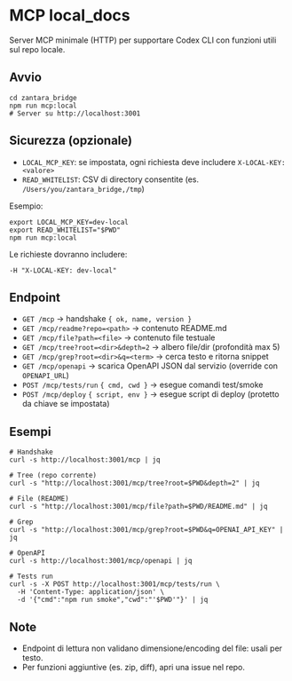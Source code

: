# MCP local_docs

Server MCP minimale (HTTP) per supportare Codex CLI con funzioni utili sul repo locale.

## Avvio

```
cd zantara_bridge
npm run mcp:local
# Server su http://localhost:3001
```

## Sicurezza (opzionale)
- `LOCAL_MCP_KEY`: se impostata, ogni richiesta deve includere `X-LOCAL-KEY: <valore>`
- `READ_WHITELIST`: CSV di directory consentite (es. `/Users/you/zantara_bridge,/tmp`)

Esempio:
```
export LOCAL_MCP_KEY=dev-local
export READ_WHITELIST="$PWD"
npm run mcp:local
```

Le richieste dovranno includere:
```
-H "X-LOCAL-KEY: dev-local"
```

## Endpoint
- `GET /mcp` → handshake `{ ok, name, version }`
- `GET /mcp/readme?repo=<path>` → contenuto README.md
- `GET /mcp/file?path=<file>` → contenuto file testuale
- `GET /mcp/tree?root=<dir>&depth=2` → albero file/dir (profondità max 5)
- `GET /mcp/grep?root=<dir>&q=<term>` → cerca testo e ritorna snippet
- `GET /mcp/openapi` → scarica OpenAPI JSON dal servizio (override con `OPENAPI_URL`)
- `POST /mcp/tests/run` `{ cmd, cwd }` → esegue comandi test/smoke
- `POST /mcp/deploy` `{ script, env }` → esegue script di deploy (protetto da chiave se impostata)

## Esempi
```
# Handshake
curl -s http://localhost:3001/mcp | jq

# Tree (repo corrente)
curl -s "http://localhost:3001/mcp/tree?root=$PWD&depth=2" | jq

# File (README)
curl -s "http://localhost:3001/mcp/file?path=$PWD/README.md" | jq

# Grep
curl -s "http://localhost:3001/mcp/grep?root=$PWD&q=OPENAI_API_KEY" | jq

# OpenAPI
curl -s http://localhost:3001/mcp/openapi | jq

# Tests run
curl -s -X POST http://localhost:3001/mcp/tests/run \
  -H 'Content-Type: application/json' \
  -d '{"cmd":"npm run smoke","cwd":"'$PWD'"}' | jq
```

## Note
- Endpoint di lettura non validano dimensione/encoding del file: usali per testo.
- Per funzioni aggiuntive (es. zip, diff), apri una issue nel repo.

